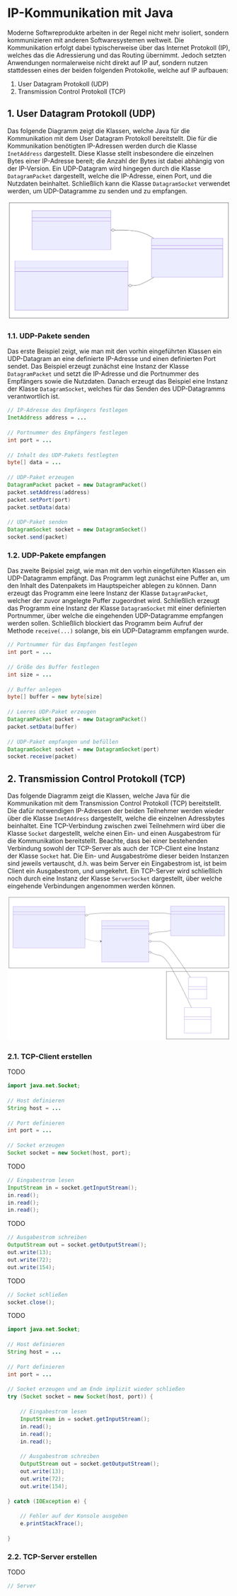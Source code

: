 # IP-Kommunikation mit Java

Moderne Softwreprodukte arbeiten in der Regel nicht mehr isoliert, sondern kommunizieren mit anderen Softwaresystemen weltweit.
Die Kommunikation erfolgt dabei typischerweise über das Internet Protokoll (IP), welches das die Adressierung und das Routing übernimmt.
Jedoch setzten Anwendungen normalerweise nicht direkt auf IP auf, sondern nutzen stattdessen eines der beiden folgenden Protokolle, welche auf IP aufbauen:

1. User Datagram Protokoll (UDP)
1. Transmission Control Protokoll (TCP)

## 1. User Datagram Protokoll (UDP)

Das folgende Diagramm zeigt die Klassen, welche Java für die Kommunikation mit dem User Datagram Protokoll bereitstellt.
Die für die Kommunikation benötigten IP-Adressen werden durch die Klasse `InetAddress` dargestellt.
Diese Klasse stellt insbesondere die einzelnen Bytes einer IP-Adresse bereit; die Anzahl der Bytes ist dabei abhängig von der IP-Version.
Ein UDP-Datagram wird hingegen durch die Klasse `DatagramPacket` dargestellt, welche die IP-Adresse, einen Port, und die Nutzdaten beinhaltet.
Schließlich kann die Klasse `DatagramSocket` verwendet werden, um UDP-Datagramme zu senden und zu empfangen.

![](../Grafiken/Net/UDP.svg)

### 1.1. UDP-Pakete senden

Das erste Beispiel zeigt, wie man mit den vorhin eingeführten Klassen ein UDP-Datagram an eine definierte IP-Adresse und einen definierten Port sendet.
Das Beispiel erzeugt zunächst eine Instanz der Klasse `DatagramPacket` und setzt die IP-Adresse und die Portnummer des Empfängers sowie die Nutzdaten.
Danach erzeugt das Beispiel eine Instanz der Klasse `DatagramSocket`, welches für das Senden des UDP-Datagramms verantwortlich ist.

```java
// IP-Adresse des Empfängers festlegen
InetAddress address = ...

// Portnummer des Empfängers festlegen
int port = ...

// Inhalt des UDP-Pakets festlegten
byte[] data = ...

// UDP-Paket erzeugen
DatagramPacket packet = new DatagramPacket()
packet.setAddress(address)
packet.setPort(port)
packet.setData(data)

// UDP-Paket senden
DatagramSocket socket = new DatagramSocket()
socket.send(packet)
```

### 1.2. UDP-Pakete empfangen

Das zweite Beipsiel zeigt, wie man mit den vorhin eingeführten Klassen ein UDP-Datagramm empfängt.
Das Programm legt zunächst eine Puffer an, um den Inhalt des Datenpakets im Hauptspeicher ablegen zu können.
Dann erzeugt das Programm eine leere Instanz der Klasse `DatagramPacket`, welcher der zuvor angelegte Puffer zugeordnet wird.
Schließlich erzeugt das Programm eine Instanz der Klasse `DatagramSocket` mit einer definierten Portnummer, über welche die eingehenden UDP-Datagramme empfangen werden sollen.
Schließlich blockiert das Programm beim Aufruf der Methode `receive(...)` solange, bis ein UDP-Datagramm empfangen wurde.

```java
// Portnummer für das Empfangen festlegen
int port = ...

// Größe des Buffer festlegen
int size = ...

// Buffer anlegen
byte[] buffer = new byte[size]

// Leeres UDP-Paket erzeugen
DatagramPacket packet = new DatagramPacket()
packet.setData(buffer)

// UDP-Paket empfangen und befüllen
DatagramSocket socket = new DatagramSocket(port)
socket.receive(packet)
```

## 2. Transmission Control Protokoll (TCP)

Das folgende Diagramm zeigt die Klassen, welche Java für die Kommunikation mit dem Transmission Control Protokoll (TCP) bereitstellt.
Die dafür notwendigen IP-Adressen der beiden Teilnehmer werden wieder über die Klasse `InetAddress` dargestellt, welche die einzelnen Adressbytes beinhaltet.
Eine TCP-Verbindung zwischen zwei Teilnehmern wird über die Klasse `Socket` dargestellt, welche einen Ein- und einen Ausgabestrom für die Kommunikation bereitstellt.
Beachte, dass bei einer bestehenden Verbindung sowohl der TCP-Server als auch der TCP-Client eine Instanz der Klasse `Socket` hat.
Die Ein- und Ausgabeströme dieser beiden Instanzen sind jeweils vertauscht, d.h. was beim Server ein Eingabestrom ist, ist beim Client ein Ausgabestrom, und umgekehrt.
Ein TCP-Server wird schließlich noch durch eine Instanz der Klasse `ServerSocket` dargestellt, über welche eingehende Verbindungen angenommen werden können.

![](../Grafiken/Net/TCP.svg)

### 2.1. TCP-Client erstellen

TODO

```java
import java.net.Socket;

// Host definieren
String host = ...

// Port definieren
int port = ...

// Socket erzeugen
Socket socket = new Socket(host, port);
```

TODO

```java
// Eingabestrom lesen
InputStream in = socket.getInputStream();
in.read();
in.read();
in.read();
```

TODO

```java
// Ausgabestrom schreiben
OutputStream out = socket.getOutputStream();
out.write(13);
out.write(72);
out.write(154);
```

TODO

```java
// Socket schließen
socket.close();
```

TODO

```java
import java.net.Socket;

// Host definieren
String host = ...

// Port definieren
int port = ...

// Socket erzeugen und am Ende implizit wieder schließen
try (Socket socket = new Socket(host, port)) {

    // Eingabestrom lesen
    InputStream in = socket.getInputStream();
    in.read();
    in.read();
    in.read();

    // Ausgabestrom schreiben
    OutputStream out = socket.getOutputStream();
    out.write(13);
    out.write(72);
    out.write(154);

} catch (IOException e) {

    // Fehler auf der Konsole ausgeben
    e.printStackTrace();

}
```


### 2.2. TCP-Server erstellen

TODO

```java
// Server
```